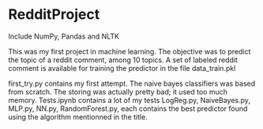 # RedditProject

Include NumPy, Pandas and NLTK

This was my first project in machine learning. The objective was to predict the topic of a reddit comment, among 10 topics.
A set of labeled reddit comment is available for training the predictor in the file data_train.pkl

first_try.py contains my first attempt. The naive bayes classifiers was based from scratch. The storing was actually pretty bad; it used too much memory.
Tests.ipynb contains a lot of my tests
LogReg.py, NaiveBayes.py, MLP.py, NN.py, RandomForest.py, each contains the best predictor found using the algorithm mentionned in the title.

